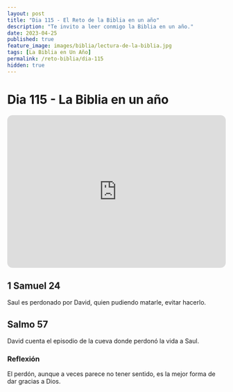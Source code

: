 ```yaml
---
layout: post
title: "Dia 115 - El Reto de la Biblia en un año"
description: "Te invito a leer conmigo la Biblia en un año."
date: 2023-04-25
published: true
feature_image: images/biblia/lectura-de-la-biblia.jpg
tags: [La Biblia en Un Año]
permalink: /reto-biblia/dia-115
hidden: true
---
```


# Dia 115 - La Biblia en un año 
<iframe style="border-radius:12px" src="https://open.spotify.com/embed/episode/1OkXCgTdPDmGyzV5SnMr9s?utm_source=generator" width="100%" height="352" frameBorder="0" allowfullscreen="" allow="autoplay; clipboard-write; encrypted-media; fullscreen; picture-in-picture" loading="lazy"></iframe>

## 1 Samuel 24
Saul es perdonado por David, quien pudiendo matarle, evitar hacerlo.

## Salmo 57
David cuenta el episodio de la cueva donde perdonó la vida a Saul.

### Reflexión 
El perdón, aunque a veces parece no tener sentido, es la mejor forma de dar gracias a Dios.


